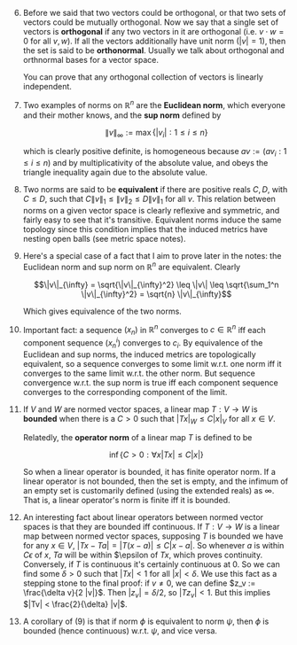 6. Before we said that two vectors could be orthogonal, or that two sets of vectors could be mutually orthogonal. Now we say that a single set of vectors is **orthogonal** if any two vectors in it are orthogonal (i.e. $v \cdot w = 0$ for all $v, w$). If all the vectors additionally have unit norm ($|v| = 1$), then the set is said to be **orthonormal**. Usually we talk about orthogonal and orthnormal bases for a vector space. 

    You can prove that any orthogonal collection of vectors is linearly independent.

7. Two examples of norms on $\mathbb{R}^n$ are the **Euclidean norm**, which everyone and their mother knows, and the **sup norm** defined by

    $$\|v\|_{\infty} := \max\{|v_i| : 1 \leq i \leq n\}$$

    which is clearly positive definite, is homogeneous because $av := (a v_i : 1 \leq i \leq n)$ and by multiplicativity of the absolute value, and obeys the triangle inequality again due to the absolute value.

8. Two norms are said to be **equivalent** if there are positive reals $C, D$, with $C \leq D$, such that $C \|v\|_1 \leq \|v\|_2 \leq D \|v\|_1$ for all $v$. This relation between norms on a given vector space is clearly reflexive and symmetric, and fairly easy to see that it's transitive. Equivalent norms induce the same topology since this condition implies that the induced metrics have nesting open balls (see metric space notes).

9. Here's a special case of a fact that I aim to prove later in the notes:  the Euclidean norm and sup norm on $\mathbb{R}^n$ are equivalent. Clearly 

    $$\|v\|_{\infty} = \sqrt{\|v\|_{\infty}^2} \leq \|v\| \leq \sqrt{\sum_1^n \|v\|_{\infty}^2} = \sqrt{n} \|v\|_{\infty}$$

    Which gives equivalence of the two norms.


10. Important fact: a sequence $(x_n)$ in $\mathbb{R}^n$ converges to $c \in \mathbb{R}^n$ iff each component sequence $(x_n^i)$ converges to $c_i$. By equivalence of the Euclidean and sup norms, the induced metrics are topologically equivalent, so a sequence converges to some limit w.r.t. one norm iff it converges to the same limit w.r.t. the other norm. But sequence convergence w.r.t. the sup norm is true iff each component sequence converges to the corresponding component of the limit.


11. If $V$ and $W$ are normed vector spaces, a linear map $T: V \to W$ is **bounded** when there is a $C > 0$ such that $|Tx|_W \leq C |x|_V$ for all $x \in V$.

    Relatedly, the **operator norm** of a linear map $T$ is defined to be

    $$\inf \{ C > 0 : \forall x |Tx| \leq C |x|\}$$

    So when a linear operator is bounded, it has finite operator norm. If a linear operator is not bounded, then the set is empty, and the infimum of an empty set is customarily defined (using the extended reals) as $\infty$. That is, a linear operator's norm is finite iff it is bounded.

12. An interesting fact about linear operators between normed vector spaces is that they are bounded iff continuous. If $T: V \to W$ is a linear map between normed vector spaces, supposing $T$ is bounded we have for any $x \in V$, $|Tx - Ta| = |T(x - a)| \leq C |x - a|$. So whenever $a$ is within $C \epsilon$ of $x$, $Ta$ will be within $\epsilon of $Tx$, which proves continuity. Conversely, if $T$ is continuous it's certainly continuous at $0$. So we can find some $\delta > 0$ such that $|Tx| < 1$ for all $|x| < \delta$. We use this fact as a stepping stone to the final proof: if $v \neq 0$, we can define $z_v := \frac{\delta v}{2 |v|}$. Then $|z_v| = \delta/2$, so $|T z_v| < 1$. But this implies $|Tv| < \frac{2}{\delta} |v|$.

13. A corollary of (9) is that if norm $\phi$ is equivalent to norm $\psi$, then $\phi$ is bounded (hence continuous) w.r.t. $\psi$, and vice versa.
